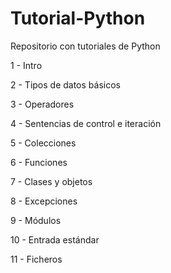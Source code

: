 # Tutorial-Python
Repositorio con tutoriales de Python

1 - Intro

2 - Tipos de datos básicos

3 - Operadores

4 - Sentencias de control e iteración

5 - Colecciones

6 - Funciones

7 - Clases y objetos

8 - Excepciones

9 - Módulos

10 - Entrada estándar

11 - Ficheros

